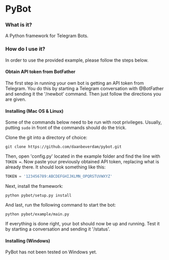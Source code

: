 # PyBot

### What is it?
A Python framework for Telegram Bots.

### How do I use it?
In order to use the provided example, please follow the steps below.

#### Obtain API token from BotFather
The first step in running your own bot is getting an API token from Telegram. You do this by starting a Telegram conversation with @BotFather and sending it the '/newbot' command. Then just follow the directions you are given.

#### Installing (Mac OS & Linux)
Some of the commands below need to be run with root privileges. Usually, putting `sudo` in front of the commands should do the trick.

Clone the git into a directory of choice:
```
git clone https://github.com/daanbeverdam/pybot.git
```
Then, open 'config.py' located in the example folder and find the line with `TOKEN =`. Now paste your previously obtained API token, replacing what is already there. It should look something like this:
```python
TOKEN = '123456789:ABCDEFGHIJKLMN_OPQRSTUVWXYZ'
```
Next, install the framework:
```
python pybot/setup.py install
```
And last, run the following command to start the bot:
```
python pybot/example/main.py
```
If everything is done right, your bot should now be up and running. Test it by starting a conversation and sending it '/status'.

#### Installing (Windows)
PyBot has not been tested on Windows yet.
